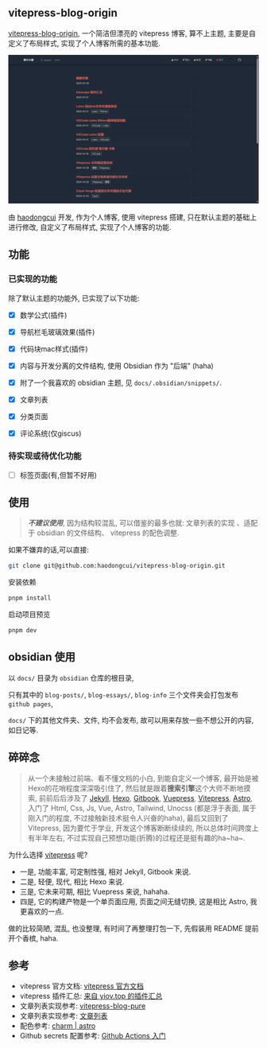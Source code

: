 
## vitepress-blog-origin

[vitepress-blog-origin](https://github.com/haodongcui/vitepress-blog-origin), 一个简洁但漂亮的 vitepress 博客, 算不上主题, 主要是自定义了布局样式, 实现了个人博客所需的基本功能.

![preview of dark mode](./preview2025-2-8.png)

由 [haodongcui](https://github.com/haodongcui) 开发, 作为个人博客, 使用 vitepress 搭建, 只在默认主题的基础上进行修改, 自定义了布局样式, 实现了个人博客的功能.



## 功能

### 已实现的功能
除了默认主题的功能外, 已实现了以下功能:
- [x] 数学公式(插件)
- [x] 导航栏毛玻璃效果(插件)
- [x] 代码块mac样式(插件)
- [x] 内容与开发分离的文件结构, 使用 Obsidian 作为 "后端" (haha)
- [x] 附了一个我喜欢的 obsidian 主题, 见 `docs/.obsidian/snippets/`.
- [x] 文章列表
- [x] 分类页面
- [x] 评论系统(仅giscus)


### 待实现或待优化功能
- [ ] 标签页面(有,但暂不好用)


## 使用

> ***不建议使用***, 因为结构较混乱, 可以借鉴的最多也就: 文章列表的实现 、适配于 obsidian 的文件结构、 vitepress 的配色调整.

如果不嫌弃的话,可以直接:
```bash
git clone git@github.com:haodongcui/vitepress-blog-origin.git
```
安装依赖
```bash
pnpm install
```
启动项目预览
```bash
pnpm dev
```
## obsidian 使用

以 `docs/` 目录为 `obsidian` 仓库的根目录, 

只有其中的 `blog-posts/`, `blog-essays/`, `blog-info` 三个文件夹会打包发布 `github pages`,

`docs/` 下的其他文件夹、文件, 均不会发布, 故可以用来存放一些不想公开的内容, 如日记等.



## 碎碎念

>从一个未接触过前端、看不懂文档的小白, 到能自定义一个博客, 最开始是被Hexo的花哨程度深深吸引住了, 然后就是跟着**搜索引擎**这个大师不断地摸索, 前前后后涉及了 [Jekyll](https://jekyllcn.com/docs/home/), [Hexo](https://hexo.io/zh-cn/), [Gitbook](https://www.gitbook.com/), [Vuepress](https://vuepress.vuejs.org/zh/), [Vitepress](https://vitepress.dev/zh/), [Astro](https://astro.build/), 入门了 Html, Css, Js, Vue, Astro, Tailwind, Unocss (都是浮于表面, 属于刚入门的程度, 不过接触新技术挺令人兴奋的haha), 最后又回到了 Vitepress, 因为要忙于学业, 开发这个博客断断续续的, 所以总体时间跨度上有半年左右, 不过实现自己预想功能(折腾)的过程还是挺有趣的ha~ha~.

为什么选择 [vitepress](https://vitepress.dev/zh/) 呢? 
- 一是, 功能丰富, 可定制性强, 相对 Jekyll, Gitbook 来说.
- 二是, 轻便, 现代, 相比 Hexo 来说.
- 三是, 它未来可期, 相比 Vuepress 来说, hahaha.
- 四是, 它的构建产物是一个单页面应用, 页面之间无缝切换, 这是相比 Astro, 我更喜欢的一点. 


做的比较简陋, 混乱, 也没整理, 有时间了再整理打包一下, 先假装用 README 提前开个香槟, haha.



## 参考

- vitepress 官方文档: [vitepress 官方文档](https://vitepress.dev/zh/)
- vitepress 插件汇总: [来自 yiov.top 的插件汇总](https://vitepress.yiov.top/plugin.html)
- 文章列表实现参考: [vitepress-blog-pure](https://github.com/airene/vitepress-blog-pure)
- 文章列表实现参考: [文章列表](https://juejin.cn/post/6896382276389732359)
- 配色参考: [charm | astro](https://astro-charm.vercel.app/)
- Github secrets 配置参考: [Github Actions 入门](https://zhuanlan.zhihu.com/p/364366127)